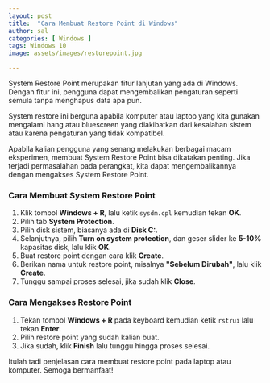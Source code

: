 ```yaml
---
layout: post
title:  "Cara Membuat Restore Point di Windows"
author: sal
categories: [ Windows ]
tags: Windows 10
image: assets/images/restorepoint.jpg

---
```


System Restore Point merupakan fitur lanjutan yang ada di Windows. Dengan fitur ini, pengguna dapat mengembalikan pengaturan seperti semula tanpa menghapus data apa pun.

System restore ini berguna apabila komputer atau laptop yang kita gunakan mengalami hang atau bluescreen yang diakibatkan dari kesalahan sistem atau karena pengaturan yang tidak kompatibel.

Apabila kalian pengguna yang senang melakukan berbagai macam eksperimen, membuat System Restore Point bisa dikatakan penting. Jika terjadi permasalahan pada perangkat, kita dapat mengembalikannya dengan mengakses System Restore Point.

### Cara Membuat System Restore Point

1. Klik tombol **Windows + R**, lalu ketik `sysdm.cpl` kemudian tekan **OK**.
2. Pilih tab **System Protection**.
3. Pilih disk sistem, biasanya ada di **Disk C:**.
4. Selanjutnya, pilih **Turn on system protection**, dan geser slider ke **5-10%** kapasitas disk, lalu klik **OK**.
5. Buat restore point dengan cara klik **Create**.
6. Berikan nama untuk restore point, misalnya **"Sebelum Dirubah"**, lalu klik **Create**.
7. Tunggu sampai proses selesai, jika sudah klik **Close**.

### Cara Mengakses Restore Point

1. Tekan tombol **Windows + R** pada keyboard kemudian ketik `rstrui` lalu tekan **Enter**.
2. Pilih restore point yang sudah kalian buat.
3. Jika sudah, klik **Finish** lalu tunggu hingga proses selesai.

Itulah tadi penjelasan cara membuat restore point pada laptop atau komputer. Semoga bermanfaat!